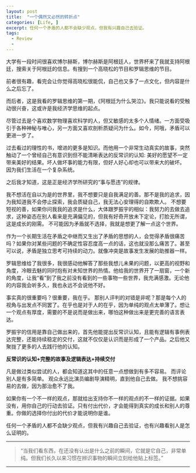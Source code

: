 ```yaml
---
layout: post
title:  "一个偶然又必然的转折点"
categories: [Life, ]
excerpt: 任何一个矛盾的人都不会缺少观点，但我有兴趣自己去验证。 
tags:
  - Review
  - 
---
```


大学有一段时间很喜欢博尔赫斯，博尔赫斯是阿根廷人，世界杯来了我就支持阿根廷，搜索关于阿根廷的信息。有搜到一个高晓松的节目和罗辑思维的节目。

前者很有趣，看完会让你觉得高晓松很能侃，自己也又多了一点文化，但内容是什么之后忘了。

而后者，这是我看的罗辑思维的第一期，《阿根廷为什么哭泣》。我只能说看的受触动很兴奋，这或许是我经济学思维的起点。

尽管过去是个喜欢数学物理喜欢科学的人，但又敏感的太多个人情绪。一方面受吸引于各种神秘与唯心，另一方面又喜欢剖析质疑问为什么。如今，阿哦，矛盾可以更进一步了。

过去看过的理性的书，增进的更多是知识。而他用一个非常生动真实的故事，突然触动了一个曾经自己有意识到但不能清晰表达的反常识的认知: 美好的愿望不一定带来美好的结果。坏人做坏事的能力有限，但好人好心却也可以带来大的破坏。
因为我们生活在一个复杂系统。

之后我才知道，这是正是经济学所研究的“事与愿违”的规律。

我不想活在自以为是的世界里，我不想要只是自我满足的善。那不是我的追求，因为我知道我不会停止探索，我会质疑自己，我无法心安理得的自欺欺人。
不想要短视的善，如果你问我我的追求是什么，大体跟罗振宇的相似：我努力的去做去追求，这种姿态在别人看来是充满偏见的，但我有好奇开放未下定论，打脸无所谓，这是成长的刚需。
不可能因为矛盾就不选择，我就是想更了解一点这个世界。

作为一个长期生活在矛盾之中继而又生出了矛盾的思想的人，会觉得矛盾很痛苦吗？如果你对某些问题的不确定性容忍度高一点的话，这也就没那么痛苦了。甚至可以说，矛盾是独立思考可持续的动力。就像冲突是故事发生发展的助推器一样。

罗辑思维给了我很多，我很感动他解答了那些我想儿未果的问题，以更高的视野和角度，冷眼去魅的同时抱有对未知世界的热情。他给我的世界开了一扇窗，一个新的角度，让我“看”到了我之前没有看到的一些事物一些世界，我充满感激。无论他的内容我会听多久，我也永远不会说他不好。

事实真的很重要吗？很重要，我在乎。
那别人评判的对错是非呢？那是每个人的视角与出发点不同罢了。在乎也是对于人的在乎，因为单纯的观点太单薄了。想让一个观点有厚度，需要的不是说而是做出来，哪怕这种做出来是更完善的语言表达。

罗振宇的信用是靠自己做出来的，首先他能提出反常识认知，且能有逻辑有事例表达完整，还能持续稳定的交付，这就不仅仅是认识而是形成了一个产品。之后他又聚拢了更多的人去践行他的认知。

**反常识的认知+完整的故事及逻辑表达+持续交付**

凡是做过类似尝试的人，都会知道这其中的任意一点想做到有多不容易。
而评论别人是有多简单。
观众永远比演员编剧导演精明，直到他自己去做。
我不想挑容易的去做，因为那治愈不了我。

如果你有一个不一样的观点，那就给出支持你不一样的观点的不一样的证据。如果没有，用你自己的行动去验证。只有付出代价，才会能得到真实的成长和别人的尊重。你做的选择你付出的代价才能说明你是谁。


任何一个矛盾的人都不会缺少观点，但我有兴趣自己去验证，也有兴趣看别人是怎么证明的。



-----
> “当我们看东西，在还没有认出是什么之前的瞬间，它就是它自己，非常单纯。但我们长久以来习惯在辨识事物的瞬间立刻给他贴上标签。”


---